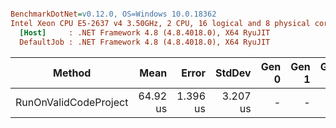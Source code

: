 ``` ini

BenchmarkDotNet=v0.12.0, OS=Windows 10.0.18362
Intel Xeon CPU E5-2637 v4 3.50GHz, 2 CPU, 16 logical and 8 physical cores
  [Host]     : .NET Framework 4.8 (4.8.4018.0), X64 RyuJIT
  DefaultJob : .NET Framework 4.8 (4.8.4018.0), X64 RyuJIT


```
|                Method |     Mean |    Error |   StdDev | Gen 0 | Gen 1 | Gen 2 | Allocated |
|---------------------- |---------:|---------:|---------:|------:|------:|------:|----------:|
| RunOnValidCodeProject | 64.92 us | 1.396 us | 3.207 us |     - |     - |     - |         - |
